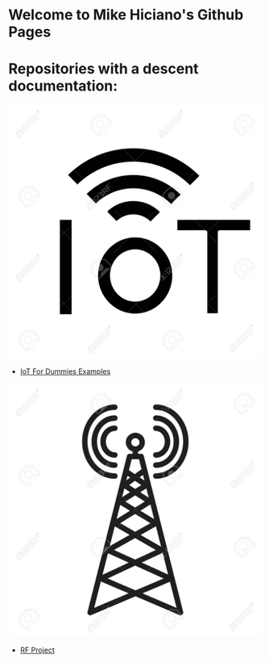 # Welcome to Mike Hiciano's Github Pages

# Repositories with a descent documentation:

![Iot For Dummies](images/iot.jpg)

* [IoT For Dummies Examples](https://mikehiciano.github.io/iot-for-dummies-examples/) 

![RF project](images/rf.jpg)
* [RF Project](https://mikehiciano.github.io/rfproject/)